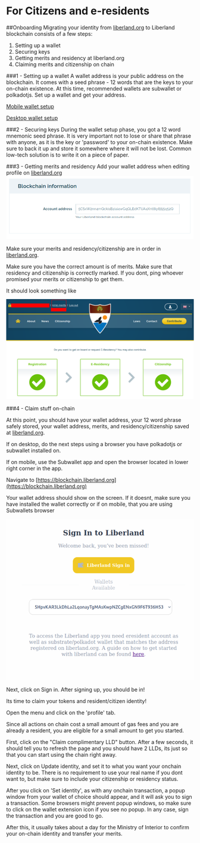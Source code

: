 # For Citizens and e-residents

##Onboarding
Migrating your identity from [liberland.org](www.liberland.org) to Liberland blockchain consists of a few steps:
1. Setting up a wallet
2. Securing keys
3. Getting merits and residency at liberland.org
4. Claiming merits and citizenship on chain

###1 - Setting up a wallet
A wallet address is your public address on the blockchain.
It comes with a seed phrase - 12 words that are the keys to your on-chain existence.
At this time, recommended wallets are subwallet or polkadotjs.
Set up a wallet and get your address.

[Mobile wallet setup](mobile-wallet.md)

[Desktop wallet setup](../how-to-create-wallet.md)

###2 -  Securing keys
During the wallet setup phase, you got a 12 word mnemonic seed phrase. It is very important not to lose or share that phrase with anyone,
as it is the key or 'password' to your on-chain existence. Make sure to back it up and store it somewhere where it will not be lost.
Common low-tech solution is to write it on a piece of paper.

###3 - Getting merits and residency
Add your wallet address when editing profile on [liberland.org](https://liberland.org/en/update-profile)
![wallet-address](../media/wallet-address-org.png)

Make sure your merits and residency/citizenship are in order in [liberland.org](www.liberland.org).

Make sure you have the correct amount is of merits. Make sure that residency and citizenship is correctly marked.
If you dont, ping whoever promised your merits or citizenship to get them.

It should look something like

![valid-citizenship](../media/valid-citizen-org.png)

###4 - Claim stuff on-chain

At this point, you should have your wallet address, your 12 word phrase safely stored, your wallet address, merits, and residency/citizenship saved at [liberland.org](www.liberland.org).

If on desktop, do the next steps using a browser you have polkadotjs or subwallet installed on.

If on mobile, use the Subwallet app and open the browser located in lower right corner in the app.

Navigate to [https://blockchain.liberland.org](https://blockchain.liberland.org)

Your wallet address should show on the screen. If it doesnt, make sure you have installed the wallet correctly or if on mobile, that you are using Subwallets browser

![dapp-login](../media/dapp-login.png)

Next, click on Sign in. After signing up, you should be in!

Its time to claim your tokens and resident/citizen identity!

Open the menu and click on the 'profile' tab.

Since all actions on chain cost a small amount of gas fees and you are already a resident, you are eligible for a small amount to get you started.

First, click on the "Claim complimentary LLD" button. After a few seconds, it should tell you to refresh the page and you should have 2 LLDs,
its just so that you can start using the chain right away.

Next, click on Update identity, and set it to what you want your onchain identity to be. There is no requirement to use your real name if you dont want to,
but make sure to include your citizenship or residency status.

After you click on 'Set identity', as with any onchain transaction, a popup window from your wallet of choice should appear, and it will ask you to sign a transaction.
Some browsers might prevent popup windows, so make sure to click on the wallet extension icon if you see no popup. In any case, sign the transaction and you are good to go.

After this, it usually takes about a day for the Ministry of Interior to confirm your on-chain identity and transfer your merits.
